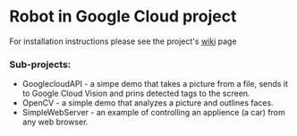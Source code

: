 # Robot in Google Cloud project

For installation instructions please see the project's [wiki](https://github.com/intelmakers/robot_in_google_cloud/wiki) page

### Sub-projects:
* GooglecloudAPI - a simpe demo that takes a picture from a file, sends it to Google Cloud Vision and prins detected tags to the screen.
* OpenCV - a simple demo that analyzes a picture and outlines faces.
* SimpleWebServer - an example of controlling an applience (a car) from any web browser.
